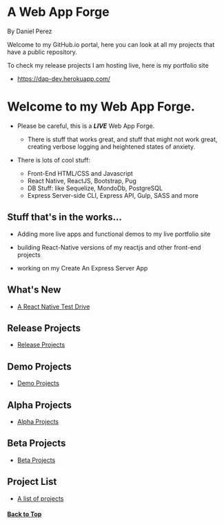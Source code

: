 # A Web App Forge
By Daniel Perez

Welcome to my GitHub.io portal, here you can look at all my projects that have a public repository.

To check my release projects I am hosting live, here is my portfolio site
- https://dap-dev.herokuapp.com/

# Welcome to my Web App Forge.

  - Please be careful, this is a ***LIVE*** Web App Forge.

    - There is stuff that works great, and stuff that might not work great, creating verbose logging and heightened states of anxiety.

  - There is lots of cool stuff:
    - Front-End HTML/CSS and Javascript
    - React Native, ReactJS, Bootstrap, Pug
    - DB Stuff: like Sequelize, MondoDb, PostgreSQL
    - Express Server-side CLI, Express API, Gulp, SASS and more

## Stuff that's in the works...

  - Adding more live apps and functional demos to my live
  portfolio site

  - building React-Native versions of my reactjs and other front-end projects

  - working on my Create An Express Server App

## What's New
  - [A React Native Test Drive](https://github.com/pereznetworks/AReactNativeTestDrive)


## Release Projects
  - [Release Projects](ReleaseProjects.md)


## Demo Projects
  - [Demo Projects](demoprojects.md)


## Alpha Projects
  - [Alpha Projects](alphaprojects.md)


## Beta Projects
  - [Beta Projects](betaprojects.md)


## Project List
  - [A list of projects](projectlist.md)


#### [Back to Top](#a-web-app-forge)
